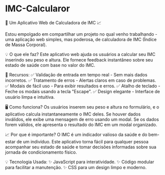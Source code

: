# IMC-Calcularor
🚀 Um Aplicativo Web de Calculadora de IMC 📈

Estou empolgado em compartilhar um projeto no qual venho trabalhando - uma aplicação web simples, mas poderosa, de calculadora de IMC (Índice de Massa Corporal).

💡 O que ele faz?
Este aplicativo web ajuda os usuários a calcular seu IMC inserindo seu peso e altura. Ele fornece feedback instantâneo sobre seu estado de saúde com base no valor do IMC.

🔧 Recursos:
✅ Validação de entrada em tempo real - Sem mais dados incorretos.
✅ Tratamento de erros - Alertas claros em caso de problemas.
✅ Modais de fácil uso - Para exibir resultados e erros.
✅ Atalho de teclado - Feche os modais usando a tecla "Escape".
✅ Design elegante - Interface de usuário limpa e intuitiva.

🖥️ Como funciona?
Os usuários inserem seu peso e altura no formulário, e o aplicativo calcula instantaneamente o IMC deles. Se houver dados inválidos, ele exibe uma mensagem de erro usando um modal. Se os dados forem válidos, ele apresenta o resultado do IMC em um modal organizado.

📈 Por que é importante?
O IMC é um indicador valioso da saúde e do bem-estar de um indivíduo. Este aplicativo torna fácil para qualquer pessoa acompanhar seu estado de saúde e tomar decisões informadas sobre sua jornada de condicionamento físico.

💡 Tecnologia Usada:
✨ JavaScript para interatividade.
✨ Código modular para facilitar a manutenção.
✨ CSS para um design limpo e moderno.
